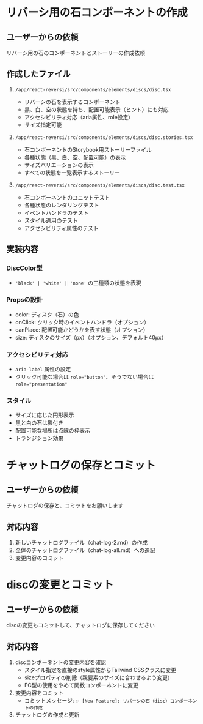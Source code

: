 # リバーシ用の石コンポーネントの作成

## ユーザーからの依頼
リバーシ用の石のコンポーネントとストーリーの作成依頼

## 作成したファイル

1. `/app/react-reversi/src/components/elements/discs/disc.tsx`
   - リバーシの石を表示するコンポーネント
   - 黒、白、空の状態を持ち、配置可能表示（ヒント）にも対応
   - アクセシビリティ対応（aria属性、role設定）
   - サイズ指定可能

2. `/app/react-reversi/src/components/elements/discs/disc.stories.tsx`
   - 石コンポーネントのStorybook用ストーリーファイル
   - 各種状態（黒、白、空、配置可能）の表示
   - サイズバリエーションの表示
   - すべての状態を一覧表示するストーリー

3. `/app/react-reversi/src/components/elements/discs/disc.test.tsx`
   - 石コンポーネントのユニットテスト
   - 各種状態のレンダリングテスト
   - イベントハンドラのテスト
   - スタイル適用のテスト
   - アクセシビリティ属性のテスト

## 実装内容

### DiscColor型
- `'black' | 'white' | 'none'` の三種類の状態を表現

### Propsの設計
- color: ディスク（石）の色
- onClick: クリック時のイベントハンドラ（オプション）
- canPlace: 配置可能かどうかを表す状態（オプション）
- size: ディスクのサイズ（px）（オプション、デフォルト40px）

### アクセシビリティ対応
- `aria-label` 属性の設定
- クリック可能な場合は `role="button"`、そうでない場合は `role="presentation"`

### スタイル
- サイズに応じた円形表示
- 黒と白の石は影付き
- 配置可能な場所は点線の枠表示
- トランジション効果

# チャットログの保存とコミット
## ユーザーからの依頼
チャットログの保存と、コミットをお願いします
## 対応内容
1. 新しいチャットログファイル（chat-log-2.md）の作成
2. 全体のチャットログファイル（chat-log-all.md）への追記
3. 変更内容のコミット

# discの変更とコミット
## ユーザーからの依頼
discの変更もコミットして、チャットログに保存してください
## 対応内容
1. discコンポーネントの変更内容を確認
   - スタイル指定を直接のstyle属性からTailwind CSSクラスに変更
   - sizeプロパティの削除（親要素のサイズに合わせるよう変更）
   - FC型の使用をやめて関数コンポーネントに変更
2. 変更内容をコミット
   - コミットメッセージ: `✨ [New Feature]: リバーシの石（disc）コンポーネントの作成`
3. チャットログの作成と更新